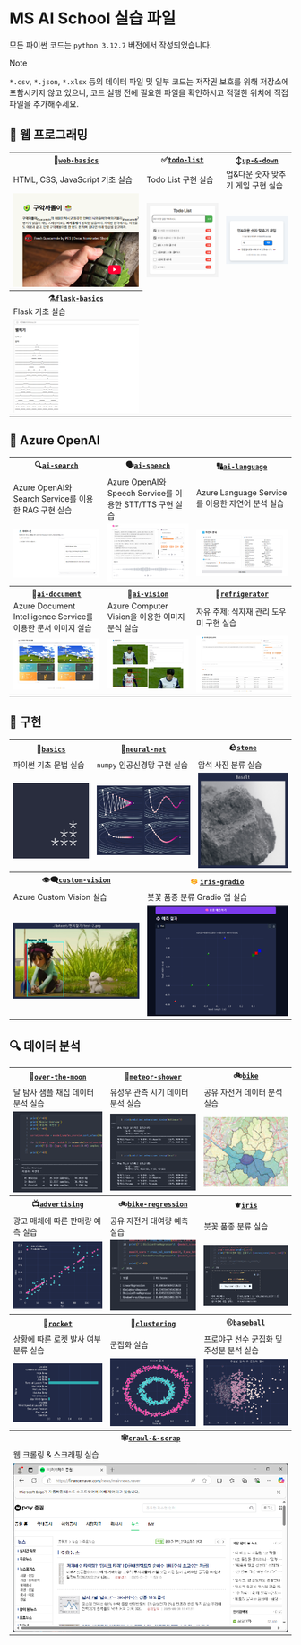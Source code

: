# MS AI School 실습 파일

모든 파이썬 코드는 `python 3.12.7` 버전에서 작성되었습니다.

> [!NOTE]
> `*.csv`, `*.json`, `*.xlsx` 등의 데이터 파일 및 일부 코드는 저작권 보호를 위해 저장소에 포함시키지 않고 있으니, 코드 실행 전에 필요한 파일을 확인하시고 적절한 위치에 직접 파일을 추가해주세요.

## 📑 웹 프로그래밍
<table>
    <!-- 1행 -->
    <tr>
        <th>🧱<a href="web-basics/"><code>web-basics</code></a></th>
        <th>✅<a href="todo-list/"><code>todo-list</code></a></th>
        <th>↕️<a href="up-&-down/"><code>up-&-down</code></a></th>
    </tr>
    <tr>
        <td>HTML, CSS, JavaScript 기초 실습</td>
        <td>Todo List 구현 실습</td>
        <td>업&다운 숫자 맞추기 게임 구현 실습</td>
    </tr>
    <tr>
        <td><img src="resources/web-basics.png"></img></td>
        <td><img src="resources/todo-list.png"></img></td>
        <td><img src="resources/up-&-down.png"></img></td>
    </tr>
    <!-- 2행 -->
    <tr>
        <th>⚗️<a href="flask-basics/"><code>flask-basics</code></a></th>
    </tr>
    <tr>
        <td>Flask 기초 실습</td>
    </tr>
    <tr>
        <td><img src="resources/flask-basics.png"></img></td>
    </tr>
</table>

## 💙 Azure OpenAI
<table>
    <!-- 1행 -->
    <tr>
        <th>🔍<a href="ai-search/"><code>ai-search</code></a></th>
        <th>🗣️<a href="ai-speech/"><code>ai-speech</code></a></th>
        <th>🔠<a href="ai-language/"><code>ai-language</code></a></th>
    </tr>
    <tr>
        <td>Azure OpenAI와 Search Service를 이용한 RAG 구현 실습</td>
        <td>Azure OpenAI와 Speech Service를 이용한 STT/TTS 구현 실습</td>
        <td>Azure Language Service를 이용한 자연어 분석 실습</td>
    </tr>
    <tr>
        <td><img src="resources/ai-search.png"></img></td>
        <td><img src="resources/ai-speech.png"></img></td>
        <td><img src="resources/ai-language.png"></img></td>
    </tr>
    <!-- 2행 -->
    <tr>
        <th>📃<a href="ai-document/"><code>ai-document</code></a></th>
        <th>🧿<a href="ai-vision/"><code>ai-vision</code></a></th>
        <th>🧊<a href="refrigerator/"><code>refrigerator</code></a></th>
    </tr>
    <tr>
        <td>Azure Document Intelligence Service를 이용한 문서 이미지 실습</td>
        <td>Azure Computer Vision을 이용한 이미지 분석 실습</td>
        <td>자유 주제: 식자재 관리 도우미 구현 실습</td>
    </tr>
    <tr>
        <td><img src="resources/ai-document.png"></img></td>
        <td><img src="resources/ai-vision.png"></img></td>
        <td><img src="resources/refrigerator.png"></img></td>
    </tr>
</table>

## 🔩 구현
<table>
    <!-- 1행 -->
    <tr>
        <th colspan=2>🐍<a href="basics/"><code>basics</code></a></th>
        <th colspan=2>🧵<a href="neural-net/"><code>neural-net</code></a></th>
        <th colspan=2>🪨<a href="stone/"><code>stone</code></a></th>
    </tr>
    <tr>
        <td colspan=2>파이썬 기초 문법 실습</td>
        <td colspan=2><code>numpy</code> 인공신경망 구현 실습</td>
        <td colspan=2>암석 사진 분류 실습</td>
    </tr>
    <tr>
        <td colspan=2><img width="500" src="https://raw.githubusercontent.com/zer0ken/branding/refs/heads/main/etc/msai/python-basics.png"></img></td>
        <td colspan=2><img src="resources/neural-net2.png"></img></td>
        <td colspan=2><img src="resources/stone2.png"></img></td>
    </tr>
    <!-- 2행 -->
    <tr>
        <th colspan=3>👁️‍🗨️<a href="custom-vision/"><code>custom-vision</code></a></th>
        <th colspan=3><img width="12" src="resources/gradio-icon.png"> <a href="iris-gradio/"><code>iris-gradio</code></a></th>
    </tr>
    <tr>
        <td colspan=3>Azure Custom Vision 실습</td>
        <td colspan=3>붓꽃 품종 분류 Gradio 앱 실습</td>
    </tr>
    <tr>
        <td colspan=3><img src="resources/custom-vision.png"></img></td>
        <td colspan=3><img src="resources/iris-gradio2.png"></img></td>
    </tr>
</table>

## 🔍 데이터 분석
<table>
    <!-- 1행 -->
    <tr>
        <th>🌙<a href="over-the-moon/"><code>over-the-moon</code></a></th>
        <th>🌠<a href="meteor-shower/"><code>meteor-shower</code></a></th>
        <th>🚲<a href="bike"><code>bike</code></a></th>
    </tr>
    </tr>
    <tr>
        <td>달 탐사 샘플 채집 데이터 분석 실습</td>
        <td>유성우 관측 시기 데이터 분석 실습</td>
        <td>공유 자전거 데이터 분석 실습</td>
    </tr>
    <tr>
        <td><img src="resources/over-the-moon2.png"></img></td>
        <td><img src="resources/meteor-shower2.png"></img></td>
        <td><img src="resources/bike.png"></img></td>
    </tr>
    <!-- 2행 -->
    <tr>
        <th>📺<a href="advertising/"><code>advertising</code></a></th>
        <th>🚲<a href="bike-regression/"><code>bike-regression</code></a></th>
        <th>⚜️<a href="iris/"><code>iris</code></a></th>
    </tr>
    </tr>
    <tr>
        <td>광고 매체에 따른 판매량 예측 실습</td>
        <td>공유 자전거 대여량 예측 실습</td>
        <td>붓꽃 품종 분류 실습</td>
    </tr>
    <tr>
        <td><img src="resources/advertising2.png"></img></td>
        <td><img src="resources/bike-regression2.png"></img></td>
        <td><img src="resources/iris2.png"></img></td>
    </tr>
    <!-- 3행 -->
    <tr>
        <th>🚀<a href="rocket/"><code>rocket</code></a></th>
        <th>🍇<a href="clustering/"><code>clustering</code></a></th>
        <th>⚾<a href="baseball/"><code>baseball</code></a></th>
    </tr>
    </tr>
    <tr>
        <td>상황에 따른 로켓 발사 여부 분류 실습</td>
        <td>군집화 실습</td>
        <td>프로야구 선수 군집화 및 주성분 분석 실습</td>
    </tr>
    <tr>
        <td><img src="resources/rocket2.png"></img></td>
        <td><img src="resources/clustering2.png"></img></td>
        <td><img src="resources/baseball2.png"></img></td>
    </tr>
    <!-- 4행 -->
    <tr>
        <th colspan=999>🕸️<a href="crawl-&-scrap/"><code>crawl-&-scrap</code></a></th>
    </tr>
    </tr>
    <tr>
        <td colspan=999>웹 크롤링 & 스크래핑 실습</td>
    </tr>
    <tr>
        <td colspan=999><img src="resources/crawl-&-scrap.png"></img></td>
    </tr>
</table>
